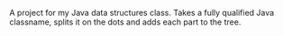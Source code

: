 A project for my Java data structures class. Takes a fully qualified Java classname, 
splits it on the dots and adds each part to the tree.
